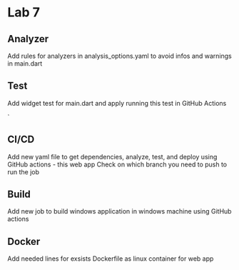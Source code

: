 # Lab 7

## Analyzer

Add rules for analyzers in analysis_options.yaml to avoid infos and warnings in main.dart

## Test

Add widget test for main.dart and apply running this test in GitHub Actions

`
## CI/CD

Add new yaml file to get dependencies, analyze, test, and deploy using GitHub actions - this web app
Check on which branch you need to push to run the job

## Build 

Add new job to build windows application in windows machine using GitHub actions

## Docker

Add needed lines for exsists Dockerfile as linux container for web app 

